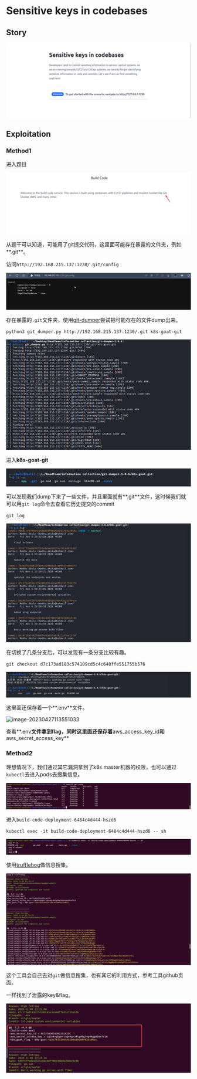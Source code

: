 # Sensitive keys in codebases

## Story

![vmware_chNFm07yTl](../images/2023-04/vmware_chNFm07yTl.png)

## Exploitation

### Method1

进入题目

![msedge_2NCelWKPBs](../images/2023-04/msedge_2NCelWKPBs.png)

从题干可以知道，可能用了git提交代码，这里面可能存在暴露的文件夹，例如**.git**。

访问`http://192.168.215.137:1230/.git/config`

![msedge_TsSOt2Czjz](../images/2023-04/msedge_TsSOt2Czjz.png)

存在暴露的`.git`文件夹，使用[git-dumper](https://github.com/arthaud/git-dumper)尝试把可能存在的文件dump出来。

```
python3 git_dumper.py http://192.168.215.137:1230/.git k8s-goat-git
```

![vmware_SYHmpfxizx](../images/2023-04/vmware_SYHmpfxizx.png)

进入**k8s-goat-git**

![vmware_REgAc2iktG](../images/2023-04/vmware_REgAc2iktG.png)

可以发现我们dump下来了一些文件，并且里面就有**.git**文件，这时候我们就可以用`git log`命令去查看它历史提交的commit

```
git log
```

![vmware_qS2ODmCw3t](../images/2023-04/vmware_qS2ODmCw3t.png)

在切换了几条分支后，可以发现有一条分支比较有趣。

```
git checkout d7c173ad183c574109cd5c4c648ffe551755b576
```

![vmware_O4iJNIox5m](../images/2023-04/vmware_O4iJNIox5m.png)

这里面还保存着一个**.env**文件。

![image-20230427113551033](C:\Users\Administrator\AppData\Roaming\Typora\typora-user-images\image-20230427113551033.png)

查看**.env**文件拿到flag，同时这里面还保存着**aws_access_key_id**和**aws_secret_access_key**

### Method2

理想情况下，我们通过其它漏洞拿到了k8s master机器的权限，也可以通过`kubectl`去进入pods去搜集信息。

![vmware_SqR3lb1qqu](../images/2023-04/vmware_SqR3lb1qqu.png)

进入`build-code-deployment-6484c4d444-hszd6`

```
kubectl exec -it build-code-deployment-6484c4d444-hszd6 -- sh
```

![vmware_WddO5en0a4](../images/2023-04/vmware_WddO5en0a4.png)

使用[trufflehog](https://github.com/trufflesecurity/trufflehog)做信息搜集。

![vmware_FWIcvSUFR1](../images/2023-04/vmware_FWIcvSUFR1.png)

这个工具会自己去对`git`做信息搜集，也有其它的利用方式，参考工具github页面。

一样找到了泄露的key&flag。

![vmware_2FKvFQLi7z](../images/2023-04/vmware_2FKvFQLi7z.png)

